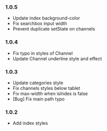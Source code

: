 ### 1.0.5

- Update index background-color
- Fix searchbox input width
- Prevent duplicate setState on channels

### 1.0.4

- Fix typo in styles of Channel
- Update Channel underline style and effect

### 1.0.3

- Update categories style
- Fix channels styles below tablet
- Fix max-width when isIndex is false
- [Bug] Fix main path typo

### 1.0.2

- Add index styles